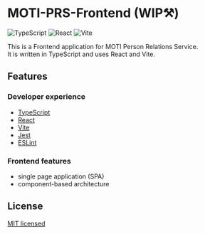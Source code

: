 # MOTI-PRS-Frontend (WIP⚒️)

<img alt="TypeScript" src="https://img.shields.io/badge/-TypeScript-007ACC?style=flat-square&logo=TypeScript&logoColor=white" />
<img alt="React" src="https://img.shields.io/badge/-React-61DAFB?style=flat-square&logo=React&logoColor=white" />
<img alt="Vite" src="https://img.shields.io/badge/-Vite-646CFF?style=flat-square&logo=Vite&logoColor=white" />

This is a Frontend application for MOTI Person Relations Service. \
It is written in TypeScript and uses React and Vite.

## Features

### Developer experience

- [TypeScript](https://www.typescriptlang.org/)
- [React](https://reactjs.org/)
- [Vite](https://vitejs.dev/)
- [Jest](https://jestjs.io/)
- [ESLint](https://eslint.org/)

### Frontend features

- single page application (SPA)
- component-based architecture

## License

[MIT licensed](LICENSE)
